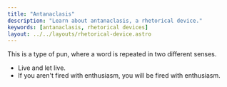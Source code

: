 ```yaml
---
title: "Antanaclasis"
description: "Learn about antanaclasis, a rhetorical device."
keywords: [antanaclasis, rhetorical devices]
layout: ../../layouts/rhetorical-device.astro
---
```


This is a type of pun, where a word is repeated in two different senses.

- Live and let live.
- If you aren't fired with enthusiasm, you will be fired with enthusiasm.
